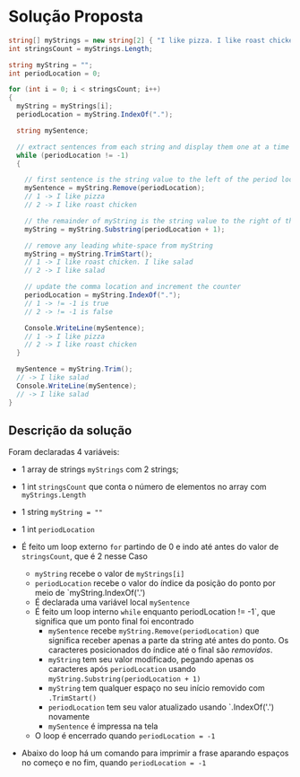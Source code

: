 # Solução Proposta

```C#
string[] myStrings = new string[2] { "I like pizza. I like roast chicken. I like salad", "I like all three of the menu choices" };
int stringsCount = myStrings.Length;

string myString = "";
int periodLocation = 0;

for (int i = 0; i < stringsCount; i++)
{
  myString = myStrings[i];
  periodLocation = myString.IndexOf(".");

  string mySentence;

  // extract sentences from each string and display them one at a time
  while (periodLocation != -1)
  {

    // first sentence is the string value to the left of the period location
    mySentence = myString.Remove(periodLocation);
    // 1 -> I like pizza
    // 2 -> I like roast chicken

    // the remainder of myString is the string value to the right of the location
    myString = myString.Substring(periodLocation + 1);

    // remove any leading white-space from myString
    myString = myString.TrimStart();
    // 1 -> I like roast chicken. I like salad
    // 2 -> I like salad

    // update the comma location and increment the counter
    periodLocation = myString.IndexOf(".");
    // 1 -> != -1 is true
    // 2 -> != -1 is false

    Console.WriteLine(mySentence);
    // 1 -> I like pizza
    // 2 -> I like roast chicken
  }

  mySentence = myString.Trim();
  // -> I like salad
  Console.WriteLine(mySentence);
  // -> I like salad
}
```

## Descrição da solução

Foram declaradas 4 variáveis:

- 1 array de strings `myStrings` com 2 strings;
- 1 int `stringsCount` que conta o número de elementos no array com `myStrings.Length`
- 1 string `myString = ""`
- 1 int `periodLocation`

- É feito um loop externo `for` partindo de 0 e indo até antes do valor de `stringsCount`, que é 2 nesse Caso
  - `myString` recebe o valor de `myStrings[i]`
  - `periodLocation` recebe o valor do índice da posição do ponto por meio de `myString.IndexOf('.')
  - É declarada uma variável local `mySentence`
  - É feito um loop interno `while` enquanto periodLocation != -1`, que significa que um ponto final foi encontrado
    - `mySentence` recebe `myString.Remove(periodLocation)` que significa receber apenas a parte da string até antes do ponto. Os caracteres posicionados do índice até o final são *removidos*.
    - `myString` tem seu valor modificado, pegando apenas os caracteres após `periodLocation` usando `myString.Substring(periodLocation + 1)`
    - `myString` tem qualquer espaço no seu início removido com `.TrimStart()`
    - `periodLocation` tem seu valor atualizado usando `.IndexOf('.') novamente
    - `mySentence` é impressa na tela
  - O loop é encerrado quando `periodLocation = -1`

- Abaixo do loop há um comando para imprimir a frase aparando espaços no começo e no fim, quando `periodLocation = -1`
